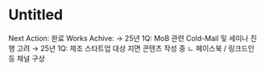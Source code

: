 # Untitled

Next Action: 완료
Works Achive: → 25년 1Q: MoB 관련 Cold-Mail 및 세미나 진행 고려
→ 25년 1Q: 제조 스타트업 대상 지면 콘텐츠 작성 중
 ㄴ 페이스북 / 링크드인 등 채널 구상